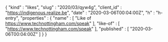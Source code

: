 {
  "kind" : "likes",
  "slug" : "2020/03/qyw4g",
  "client_id" : "https://indigenous.realize.be",
  "date" : "2020-03-06T00:04:00Z",
  "h" : "h-entry",
  "properties" : {
    "name" : [ "Like of https://www.technottingham.com/speak" ],
    "like-of" : [ "https://www.technottingham.com/speak" ],
    "published" : [ "2020-03-06T00:04:00Z" ]
  }
}
